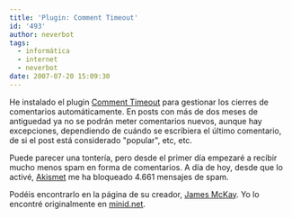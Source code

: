 ```yaml
---
title: 'Plugin: Comment Timeout'
id: '493'
author: neverbot
tags:
  - informática
  - internet
  - neverbot
date: 2007-07-20 15:09:30
---
```


He instalado el plugin [Comment Timeout](http://www.jamesmckay.net/code/comment-timeout/20/) para gestionar los cierres de comentarios automáticamente. En posts con más de dos meses de antiguedad ya no se podrán meter comentarios nuevos, aunque hay excepciones, dependiendo de cuándo se escribiera el último comentario, de si el post está considerado "popular", etc, etc.

Puede parecer una tontería, pero desde el primer día empezaré a recibir mucho menos spam en forma de comentarios. A día de hoy, desde que lo activé, [Akismet](http://akismet.com/) me ha bloqueado 4.661 mensajes de spam.

Podéis encontrarlo en la página de su creador, [James McKay](http://www.jamesmckay.net/). Yo lo encontré originalmente en [minid.net](http://www.minid.net/2007/05/03/cierre-automatico-de-comentarios-en-wordpress/).
